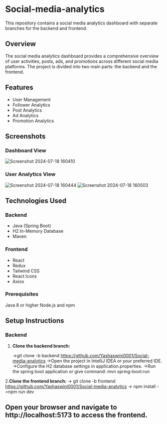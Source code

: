 # Social-media-analytics

This repository contains a social media analytics dashboard with separate branches for the backend and frontend.

## Overview

The social media analytics dashboard provides a comprehensive overview of user activities, posts, ads, and promotions across different social media platforms. The project is divided into two main parts: the backend and the frontend.

## Features

- User Management
- Follower Analytics
- Post Analytics
- Ad Analytics
- Promotion Analytics

## Screenshots

### Dashboard View

![Screenshot 2024-07-18 160410](https://github.com/user-attachments/assets/7863bec3-d7d6-4094-8389-763440eb5d02)


### User Analytics View

![Screenshot 2024-07-18 160444](https://github.com/user-attachments/assets/b9140e55-ed6e-46ad-9e5a-d149f0f745a9)
![Screenshot 2024-07-18 160503](https://github.com/user-attachments/assets/35972402-d0f5-485a-82ad-0bc978611891)

## Technologies Used

### Backend
- Java (Spring Boot)
- H2 In-Memory Database
- Maven

### Frontend

- React
- Redux
- Tailwind CSS
- React Icons
- Axios
  
### Prerequisites
Java 8 or higher
Node.js and npm

## Setup Instructions

### Backend
1. **Clone the backend branch:**

   ->git clone -b backend https://github.com/Yashaswini0001/Social-media-analytics
   ->Open the project in IntelliJ IDEA or your preferred IDE.
   ->Configure the H2 database settings in application.properties.
   ->Run the spring boot application or give command:  mvn spring-boot:run


2.**Clone the frontend branch:**
   -> git clone -b frontend https://github.com/Yashaswini0001/Social-media-analytics
   -> npm install
   ->npm run dev
   
## Open your browser and navigate to http://localhost:5173 to access the frontend.

    
   
